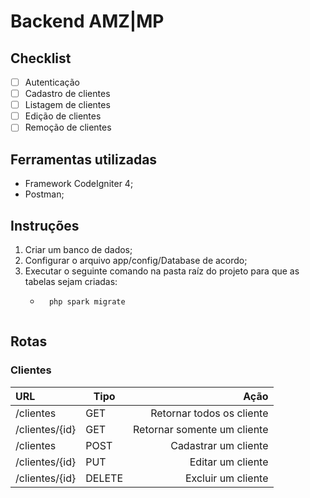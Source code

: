 Backend AMZ|MP
====

Checklist
----

- [ ] Autenticação
- [ ] Cadastro de clientes
- [ ] Listagem de clientes
- [ ] Edição de clientes
- [ ] Remoção de clientes

Ferramentas utilizadas
----

- Framework CodeIgniter 4;
- Postman;

Instruções
----

1. Criar um banco de dados;
2. Configurar o arquivo app/config/Database de acordo;
0. Executar o seguinte comando na pasta raíz do projeto para que as tabelas sejam criadas:
    - ```bash 
        php spark migrate
    ```
Rotas
----
### Clientes

URL   |  Tipo | Ação
:--------- | ------- | ------:
/clientes | GET | Retornar todos os cliente
/clientes/{id} | GET | Retornar somente um cliente
/clientes | POST | Cadastrar um cliente
/clientes/{id} | PUT | Editar um cliente
/clientes/{id} | DELETE | Excluir um cliente






